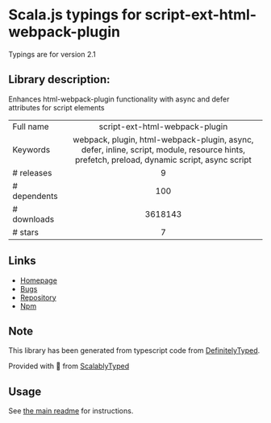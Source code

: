 
# Scala.js typings for script-ext-html-webpack-plugin

Typings are for version 2.1

## Library description:
Enhances html-webpack-plugin functionality with async and defer attributes for script elements

|                    |                 |
| ------------------ | :-------------: |
| Full name          | script-ext-html-webpack-plugin |
| Keywords           | webpack, plugin, html-webpack-plugin, async, defer, inline, script, module, resource hints, prefetch, preload, dynamic script, async script |
| # releases         | 9 |
| # dependents       | 100 |
| # downloads        | 3618143 |
| # stars            | 7 |

## Links
- [Homepage](https://github.com/numical/script-ext-html-webpack-plugin)
- [Bugs](https://github.com/numical/script-ext-html-webpack-plugin/issues)
- [Repository](https://github.com/numical/script-ext-html-webpack-plugin)
- [Npm](https://www.npmjs.com/package/script-ext-html-webpack-plugin)
    


## Note
This library has been generated from typescript code from [DefinitelyTyped](https://definitelytyped.org).

Provided with :purple_heart: from [ScalablyTyped](https://github.com/oyvindberg/ScalablyTyped)

## Usage
See [the main readme](../../readme.md) for instructions.


